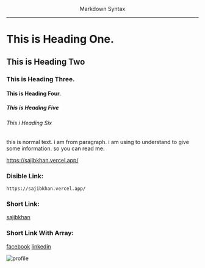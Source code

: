 
<!-- Remember README file can understand HTML Tag -->

<p align='center'>Markdown Syntax</p>

---

<!-- Heading Syntax Start -->
# This is Heading One.
## This is Heading Two
### This is Heading Three.
#### This is Heading Four.
##### This is Heading Five
###### This i Heading Six
<!-- Heading Syntax Start -->


<!-- Paragraph Syntax Start -->
this is normal text. i am from paragraph. i am using to understand to give some information. so you can read me.
<!-- Paragraph Syntax End -->


<!-- Link Syntax Start -->
https://sajibkhan.vercel.app/

### Disible Link:

`https://sajibkhan.vercel.app/`

### Short Link:

[sajibkhan](https://sajibkhan.vercel.app/)

### Short Link With Array:

[facebook][facebook]
[linkedin][linkedin]

[facebook]: https://www.facebook.com/
[linkedin]: https://www.linkedin.com/feed/
<!-- Link Syntax End -->



<!-- Image Syntax Start -->
![profile](./profile.jpg)

<!-- Image Syntax End -->